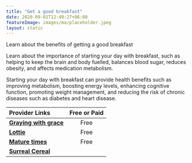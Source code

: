```yaml
---
title: "Get a good breakfast"
date: 2020-09-01T12:49:27+06:00
featureImage: images/ma/placeholder.jpeg
layout: static
---
```


Learn about the benefits of getting a good breakfast

Learn about the importance of starting your day with breakfast, such as helping to keep the brain and body fuelled, balances blood sugar, reduces obesity, and affects medication metabolism.

Starting your day with breakfast can provide health benefits such as improving metabolism, boosting energy levels, enhancing cognitive function, promoting weight management, and reducing the risk of chronic diseases such as diabetes and heart disease.

| Provider Links      | Free or Paid  |  
| :-----------          | :--------------:      |  
| [**Graying with grace**](https://www.grayingwithgrace.com/importance-of-breakfast-for-elderly/) | Free | 
| [**Lottie**](https://lottie.org/carecollective/healthy-breakfast-ideas-for-the-elderly/) | Free | 
| [**Mature times**](https://www.maturetimes.co.uk/breakfast-important-older-people/) | Free | 
| [**Surreal Cereal**](https://eatsurreal.co.uk/) |  | 
  

<br/><br/>






